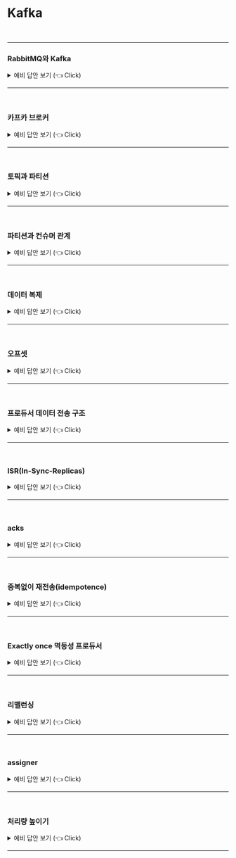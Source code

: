 # Kafka
<br>

-----------------------

### RabbitMQ와 Kafka

<details>
   <summary> 예비 답안 보기 (👈 Click)</summary>
<br />

-----------------------

서비스가 점점 발전하고 규모가 커지게 되면서 서로 통신하고 데이터를 교환하는 방법이 필요해졌다. 따라서 필요한 데이터를 담은 "메시지"라는 것을 한쪽에서 생성(produce)하면 다른 쪽에서 소비(consume)하는 구조를 사용하게 되었다. 이 역할을 하는 것이 RabbitMQ와 Kafka이다. 둘 다 한 곳에서 메시지를 넣어주면 필요한 곳에서 메시지를 꺼내 소비하는 방식으로 되어있지만 차이가 있다.

+ RabbitMQ
    - 전통적인 메시지 브로커
    - 생산자와 소비자간의 보장되는 메시지 전달에 초점을 맞춰 브로커 중심적인 특징
    - 컨슈머가 메시지를 가져가면 큐에는 더 이상 남지 않고 사라진다. 따라서 소비자와 메시지 브로커의 결합력이 높아지게 되어 트래픽이 증가하면 수평적으로 확장하는데 어렵다.
    - 이벤트 메시지가 성공적으로 전달되었다고 판단될 경우 이 메시지가 큐에서 삭제되어버리기 때문에 후에 다시 이벤트를 재생하기가 어렵다.
+ Kafka
    - 최신 기술인 이벤트 스트리밍 플랫폼
    - 토픽을 컨슈머가 가져간 후에도 이벤트 스트림에서 계속 토픽을 유지하기 때문에 오류 수정이 필요하거나 앱을 리빌드 하는 등의 상황에서 이벤트를 다시 재생시킬 수 있다.
    - 레코드들을 consume 해도 레코들이 삭제되지 않기 때문에 RabbitMQ에 비해 유연하고 느슨한 결합을 가져가게 되고 유연한 확장이 가능해진다.


</details>

-----------------------

<br>


### 카프카 브로커

<details>
   <summary> 예비 답안 보기 (👈 Click)</summary>
<br />

-----------------------

![broker](./image/kafka/broker.png)

> 카프카 프로듀서에서 데이터 발송 -> 카프카 브로커에 저장 -> 카프카 컨슈머가 브로커로부터 데이터를 받아서 처리

* 카프카 브로커는 카프카 클라이언트와 데이터를 주고받기 위해 사용하는 주체이자, 데이터를 분산 저장하여 장애가 발생하더라도 안전하게 사용할 수 있도록 도와주는 애플리케이션
* 보통 3대 이상의 브로커 서버를 1개의 클러스터로 묶어서 운영
* 프로듀서로부터 전달받은 데이터는 **파일 시스템에 저장**
  * 페이지 캐시(OS에서 파일 입출력의 성능 향상을 위해 만들어 놓은 메모리 영역)를 사용하여 디스크 입출력 속도를 높여 속도 이슈를 해결 => 힙 메모리 사이즈를 크게 조절할 필요가 없음.

#### 브로커 종류
* 컨트롤러 : 주로 클러스터 정상 동작을 보장
  * 파티션 리더 선출 : Kafka에서는 각 파티션에 대해 여러 개의 복제본(replica)이 존재하며, 그중 하나가 리더로 선출됩니다. 컨트롤러는 파티션의 리더를 관리하며, 리더가 다운되었을 때 새로운 리더를 선출하는 역할을 수행합니다.
  * 브로커 장애 처리 : 클러스터 내에서 브로커가 실패하거나 다시 복구되는 경우, 컨트롤러는 그에 따라 파티션 리더와 복제본을 재조정합니다.
* 코디네이터 : 주로 컨슈무 그룹 관련 작업
  * 오프셋 관리 : 컨슈머가 특정 파티션에서 메시지를 읽고 난 후, 어디까지 읽었는지(오프셋)를 기록하고 관리합니다. 이는 각 컨슈머가 자신의 오프셋을 지속적으로 업데이트하여, 재시작 시 이전에 읽었던 메시지부터 다시 처리할 수 있도록 합니다.
  * 파티션 할당: 컨슈머 그룹 내에서 각 컨슈머에게 파티션을 할당하는 작업을 수행합니다. 이 작업을 통해 여러 컨슈머가 같은 파티션을 동시에 처리하지 않도록 조정합니다.
* 주키퍼(deprecated)
  * 4.0버전 이전에는 토픽, 파티션 위치 정보 등을 주키퍼를 통해 관리했으나 4.0버전부터는 카프카 내부적으로 관리

</details>

-----------------------

<br>

### 토픽과 파티션

<details>
   <summary> 예비 답안 보기 (👈 Click)</summary>
<br />

-----------------------

![topic](./image/kafka/topic.png)  

* 레코드 : 카프카 데이터 단위
* 토픽 : 레코드를 카테고리별로 구분하는 논리적 단위
* 파티션 : 토픽 내에서 데이터를 물리적으로 분할하는 단위

카프카에서의 데이터는 레코드라는 단위로 표현한다.  


하나의 토픽은 여러 개의 파티션으로 구성되어있고 레코드는 파티션들에 분산되어 저장된다.   

</details>

-----------------------

<br>


### 파티션과 컨슈머 관계

<details>
   <summary> 예비 답안 보기 (👈 Click)</summary>
<br />

-----------------------

![partition](./image/kafka/partition.png)  

여러 개의 컨슈머는 동일한 컨슈머 그룹 Id로 컨슈머 그룹으로 묶을 수 있다.  
파티션과 컨슈머 그룹 내의 컨슈머는 N:1 관계로 파티션은 컨슈머 그룹 내에서 단 하나의 컨슈머에만 매핑될 수 있지만, 컨슈머는 다양한 파티션을 매핑할 수 있다.  

따라서 최대한 성능을 뽑아내려면 토픽의 파티션 개수와 컨슈머의 개수를 일치시키면 된다.

#### 파티션 개수
최초 토픽 생성 시, 파티션 개수를 지정할 수 있다. 파티션 개수는 늘릴 수는 있지만 줄일 수는 없으므로 다음을 고려해야 한다.
* 프로듀서와 컨슈머 데이터 처리량
  * 프로듀서 전송량 < 컨슈머 데이터 처리량 * 파티션 개수
  * ex) 프로듀서가 초당 1000개의 레코드를 보고, 컨슈머가 초당 100개의 레코드를 처리할 수 있다면 해당 토픽의 파티션은 최소 10개 이상이어야 한다.
* 메시지 키 사용 여부(데이터 처리 순서)
  * 메시지 키를 사용하면 메시지 키 해싱값으로 파티션을 결정하므로 메시지 키가 같다면 해당 레코드는 항상 같은 파티션으로 전송된다.
  * 처리 순서가 보장되어야 한다면 최대한 파티션 변화가 발생하지 않는 방식으로 운영해야 하고 파티션 개수가 변해야만 한다면 커스텀 파티셔너를 개발해야 한다. 따라서 애초부터 파티션 개수를 넉넉하게 잡는 것이 권장된다.
* 브로커 영향도
  * 파티션이 늘어나는 만큼 브로커에서 접근하는 파일 개수가 많아진다. 데이터 양이 많아져서 파티션 개수를 늘려야하는 상황이라면 브로커 당 파티션 개수를 확인하고 파티션 개수가 너무 많다면 카프카 브로커 개수를 늘려야한다.


</details>

-----------------------

<br>

### 데이터 복제

<details>
   <summary> 예비 답안 보기 (👈 Click)</summary>
<br />

-----------------------


![replica](./image/kafka/replica.png)

카프카는 데이터 복제를 통해 클러스터로 묶인 브로커 중 일부에 장애가 발생하더라도 데이터를 유실하지 않고 안전하게 동작하기 위해 파티션 단위로 복제된다. 토픽을 생성할 때 파티션의 복제 개수도 같이 설정하는데 직접 옵션을 선택하지 않으면 브로커에 설정된 옵션 값을 따라간다. 복제 개수의 최솟값은 1(복제없음)이고 최댓값은 브로커 개수만큼 사용할 수 있다. 

예를 들어 복제 개수가 3(자신+복제2개)으로 총 3개의 파티션이 구성된다면 리더 파티션과 팔로워 파티션으로 구성된다. 프로듀서 또는 컨슈머와 직접 통신하는 파티션을 리더 파티션, 복제 데이터를 갖는 나머지 파티션을 팔로워 파티션이라고 한다. 팔로워 파티션들은 리더 파티션의 오프셋을 확인하여 현재 자신이 가지고 있는 오프셋과 차이가 나는 경우 리더 파티션으로부터 데이터를 가져와서 자신의 파티션에 복제한다. 만약 리더 파티션을 갖고 있는 브로커에 장애가 발생해 다운되면 팔로워 파티션 중 하나가 리더 파티션 지위를 넘겨받는다. 이를 통해 데이터가 유실되지 않고 컨슈머, 프로듀서가 데이터를 주고받도록 동작할 수 있게 된다.

</details>

-----------------------

<br>



### 오프셋

<details>
   <summary> 예비 답안 보기 (👈 Click)</summary>
<br />

-----------------------

![offset](image/kafka/offset.png)  


레코드는 저장될 때 오프셋 값이 부여된다. 오프셋은 컨슈머 그룹이 데이터를 어디까지 읽어갔는지 확인하는 용도로 사용된다. 컨슈머 그룹은 토픽의 특정 파티션으로부터 데이터를 가져가서 처리하고 파티션의 어느 레코드까지 읽었는지 알리기 위해 데이터를 처리한 뒤 오프셋을 커밋한다.

> cf) 레코드가 브로커에 저장되면 적재된 레코드는 수정할 수 없고 로그 리텐션 기간 또는 용량 정책에 의해서만 삭제가 가능하다. 로그 세그먼트 파일은 기본적으로 1GB의 크기를 채우면 닫히고 retention 옵션에 의해 삭제된다.  



</details>

-----------------------

<br>

### 프로듀서 데이터 전송 구조

<details>
   <summary> 예비 답안 보기 (👈 Click)</summary>
<br />

-----------------------

![producer](image/kafka/producer.png)  

> ProducerRecord -> send 호출 -> Partitioner -> Accumulator 내부에 토픽별로 배치를 만들어 저장 -> sender -> 카프카 클러스터

프로듀서는 데이터를 전송할 때, 파티셔너에 의해 전송되는 파티션을 정한다. 파티셔너에 의해 구분된 레코드는 전송되기 전에 Accumulator에 의해 데이터가 버퍼로 쌓이고 버퍼로 쌓인 데이터는 배치라는 묶음으로 한번에 전송된다. 


</details>

-----------------------

<br>


### ISR(In-Sync-Replicas)

<details>
   <summary> 예비 답안 보기 (👈 Click)</summary>
<br />

-----------------------

ISR은 리더 파티션과 팔로워 파티션이 모두 싱크된 상태를 의미한다.

팔로워 파티션은 리더 파티션의 데이터를 복제하는데 시간이 걸리기 때문에 싱크가 안된 시점이 존재한다. 따라서 일정 주기로 복제되었는지를 확인하고 복제되지 않는다면 해당 팔로워 파티션은 ISR 그룹에서 제외된다.

ISR 그룹에 묶인 파티션은 모두 동일한 데이터가 존재함을 보장하기 때문에 리더 파티션 선출 자격을 갖는다.


</details>

-----------------------

<br>


### acks

<details>
   <summary> 예비 답안 보기 (👈 Click)</summary>
<br />

-----------------------

acks 옵션은 프로듀서가 전송한 데이터가 카프카 클러스터에 얼마나 신뢰성 높게 저장할지 지정할 수 있다.

* acks=0 : 데이터를 전송하기만 하고 적재되었는지 신경쓰지 않음
* acks=1 : 리더 파티션에 정상적으로 적재되었는지 확인
* acks=all 또는 acks=-1 : ISR 그룹에 포함된 모든 파티션에 적재되었는지 확인


all 옵션을 사용할 경우, min.insync.replicas 옵션(최소 ISR 그룹 파티션 개수)을 주의해야 한다.  


브로커 개수가 3개이고 파티션 복제 개수가 3이라고 했을때, 해당 옵션을 3으로 지정한다면 브로커 한개에 장애가 발생했을때, 해당 옵션을 충족하지 못하므로 전면 장애가 발생한다.(파티션 복제 개수는 브로커 개수보다 크면 의미가 없다.)  

**따라서 min.insync.replicas 옵션은 파티션 복제본 개수보다 작아야만 한다.**

producer의 권장 옵션은 브로커 3개라고 가정했을때, acks=all, 파티션 복제 3, min.insync.replicas 2이다. 

</details>

-----------------------

<br>


### 중복없이 재전송(idempotence)

<details>
   <summary> 예비 답안 보기 (👈 Click)</summary>
<br />

-----------------------

![retry](image/kafka/retry.png)  

producer는 acks=1 or all 인 경우, 레코드를 전송하고 브로커에서 응답이 없으면 producer는 delivery.timeout.ms 시간 동안 재시도를 한다. 하지만 브로커에는 정상 적재되었으나 네트워크 오류로 ack를 받지 못한 경우에도 producer는 재시도를 하게 된다. 프로듀서는 브로커로 레코드를 전송할 때, producerId와 sequence(레코드 고유 번호)를 header에 저장하여 전송하기 때문에 sequence가 중복되면 레코드를 적재하지 않고 ack 응답만 다시 보낸다.  

해당 옵션은 max.in.flight.requests.per.connection 값과 함께 사용되며 해당 값은 1이상 5이하여야만 한다.  

예를 들어, connection 값이 3이라고 한다면 전송 배치 개수가 batch1,2,3 으로 묶이는데 2에서 실패한다면 indempotence 옵션에 의해 sequence가 정렬되지 않게 왔으므로 outOfOrderSequenceException이 발생하여 2부터 다시 보내게 된다. 만약 1부터 다시 보내더라도 이미 적재되어있는 경우는 무시한다.


</details>

-----------------------


<br>

### Exactly once 멱등성 프로듀서

<details>
   <summary> 예비 답안 보기 (👈 Click)</summary>
<br />

-----------------------

* retries 1이상 : 재시도 횟수
* acks=all or -1 : ISR 그룹이 모두 복제가 성공한지 확인
* min.insync.replicas : ISR 그룹 내 복제 최소 개수
* enable.idempotence=true : 레코드 쓰기 작업을 단 한번만 허용
  * max.in.flight.requests.per.connection= 1이상 5이하 값 : 한번에 보낼 수 있는 배치 개수
  * idempotence 사용하려면 5 이하여야하는 조건이 있다.


컨슈머 단에서는 offset 커밋에서 네트워크 문제로 제대로 전달되지 않아 동일한 데이터를 중복해서 처리하는 경우가 발생할 수 있다. 따라서 zero-payload 방식으로 id값만 받아서 항상 최신의 데이터를 가져와 처리할 수 있도록 구성하고 데이터 처리 로직은 멱등성 있게 구성해야 한다.(db에서 유니크 키로 보장한다던가, insert되어 있다면 update로 처리한다던가.)


<br>

> 멱등성 프로듀서의 한계
멱등성 프로듀서는 동일한 세션 내에서만 정확히 한 번의 전달을 보장합니다. 여기서 '동일한 세션'이란, PID(Producer ID)의 생명주기를 의미합니다. 만약 멱등성 프로듀서로 작동하는 프로듀서 애플리케이션에 문제가 발생해 종료되고 다시 시작하면 PID가 된다. 동일한 데이터를 전송하더라도, PID가 바뀌면 브로커는 다른 프로듀서 애플리케이션이 다른 데이터를 보냈다고 판단한다. 따라서 멱등성 프로듀서는 장애가 발생하지 않는 상황에서만 데이터를 정확히 한 번 적재하는 것을 보장한다는 점을 명심해야 한다.

</details>

-----------------------

<br>

### 리밸런싱

<details>
   <summary> 예비 답안 보기 (👈 Click)</summary>
<br />

-----------------------

* Eager
  * 리밸런싱 시 기존 컨슈머들의 모든 파티션 할당을 취소하고 재 할당 전까지 메시지를 소비하지 않는다.
* cooperative
  * 리밸런싱 시 모든 파티션 할당을 취소하지 않고 대상이 되는 컨슈머들에 대해서 파티션에 따라 점진적으로 컨슈머를 할당한다.
    * 예를 들어, consumer1(partiton 1,3), consumer2(partition2) 상태에서 consumer3가 추가된다면 partition3만 consumer3로 매핑이 이동된다.


#### 리밸런싱이 발생하는 경우
* 컨슈머가 추가되는 상황
* 컨슈머가 제외되는 상황
  * 종료되고 코디네이터가 이를 인지하지 못해도 heartbeat 간격 수신을 받지 못하면 종료된 것으로 판단


<br>

![rebalance](image/kafka/rebalance.webp)  


1. 컨슈머가 추가/종료된 경우 기존 컨슈머들은 그룹에 다시 조인하기 위해 코디네이터에 조인 요청을 보낸다.
2. 코디네이터는 __모든 컨슈머로부터 조인 요청__ 을 받으면 컨슈머 그룹 리더를 선정한다.
  * 그룹 내 특정 컨슈머가 rebalanceTimeout 시간 내에 poll을 호출하지 않은 경우 컨슈머 그룹에서 제외된다.
3. 리더는 각 컨슈머에게 파티션 할당을 결정하고 결정된 사항을 코디네이터에게 전달한다.
4. 팔로워들은 할당된 파티션 정보를 얻기 위해 코디네이터에게 다시 요청한다.

위 과정은 poll 메서드 안에서 진행된다. 위 과정은 eager이지만 cooperative는 2번 과정에서 연관된 일부 컨슈머만 조인 요청을 보낸다는 차이가 있다.

<br>

#### 배포 고려 사항

![rebalance-2](image/kafka/rebalance-2.webp)  

eager나 cooperative 모드 둘다 리밸런싱 되는 경우, 전체/일부 컨슈머가 조인 요청을 보내고 파티션을 할당받기 까지 소비가 중단된다. 이때 먼저 poll을 한 컨슈머가 있고 레코드를 처리하고 있는 컨슈머가 처리가 조금 오래걸려서 처리 이후에 poll을 한 경우, 미리 poll을 요청한 컨슈머는 그만큼 기다리게 된다.  

레코드 데이터 처리 시간이 짧다면 문제가 없지만 긴 경우에는 컨슈머 lag이 쌓이는 문제가 발생한다. 컨슈머의 데이터 처리 속도가 느리다면 **max.poll.records** 옵션을 작게 설정하는 방법이 있다. 이를 작게 설정한다고 해도 성능에 큰 영향을 주진 않는다.  


<Br>

![rebalance-3](image/kafka/rebalance-3.webp)  


이유는 컨슈머가 레코드를 가져올때 Fetcher를 사용하기 때문이다. Fetcher는 poll 호출 시, 컨슈머 내에 데이터가 없다면 브로커로부터 데이터를 가져오고 이미 있다면 브로커에 요청을 보내지 않고 Fetcher 내의 데이터를 전달해준다. 따라서 Fetcher가 브로커에서 데이터를 얼마나 가져올지 정하는 옵션인 fetch.max.bytes, max.partition.fetch.bytes 설정 성능이 큰 영향을 주는 것이지 max.poll.records 속성을 낮추는 것은 큰 영향이 없다.  

만약 애초에 레코드 처리 자체가 속도가 매우 느리다면 레코드를 별도의 스레드 풀에서 처리하는 모델을 고려해봐야 한다.  



</details>

-----------------------

<br>


### assigner

<details>
   <summary> 예비 답안 보기 (👈 Click)</summary>
<br />

-----------------------

* RoundRobinAssignor : 파티션을 하나씩 순차적으로 컨슈머에 할당
* RangeAssigner : 파티션 번호 range에 따라 같은 range에 있다면 같은 컨슈머에 할당
* StickyAssignor : RoundRobinAssignor와 동일하나 리밸선싱 시에 Eager로 다 초기화되더라도 재분배 시 이전 매핑을 그대로 가져가며 사라진 컨슈머에 대해서만 RoundRobinAssignor 방식을 다시 사용
* CoorperativeStickyAssignor : RoundRobinAssignor와 동일하나 Cooperative이기 때문에 죽은 컨슈머에 붙어있던 파티션만 RoundRobinAssignor 방식으로 동작


</details>

-----------------------

<br>


### 처리량 높이기

<details>
   <summary> 예비 답안 보기 (👈 Click)</summary>
<br />

-----------------------
> redhat kafka 옵션 : https://docs.redhat.com/ko/documentation/red_hat_streams_for_apache_kafka/2.7/html-single/kafka_configuration_tuning/index#con-producer-config-properties-throughput-str
> aws h/w 스펙에 따른 처리량 : https://aws.amazon.com/ko/blogs/big-data/best-practices-for-right-sizing-your-apache-kafka-clusters-to-optimize-performance-and-cost/
> 성능 옵션 결과 : https://pattersonconsultingtn.com/blog/throughput_testing_kafka.html

* producer 성능 옵션
  * compression.type : 압축 옵션
    * 압축을 사용하면 producer가 메시지 압축에 사용된 cpu 시간 때문에 대기 시간을 추가하지만 잠재적 디스크 쓰기를 줄여 처리량을 높일 수 있다.
  * batch.size(단일 배치 사이즈 크기) 와 linger.ms(배치로 메시지를 보내기 위한 최대 대기 시간)
    * batch.size가 꽉 차거나 linger.ms 시간에 도달하면 메시지를 전송하기 때문에 두 옵션의 조절로 처리량이 높은 단일 생성 요청에 더 많은 메시지를 배치할 수 있다.
  * buffer.memory : 버퍼에 사용할 총 메모리 양(Record accumulator의 전체 메모리 사이즈)
     * 버퍼 크기는 배치 크기만큼 커야하며 버퍼링, 압축 및 진행 중 요청을 수용할 수 있을 정도의 크기여야 한다.
  * max.request.size : 브로커에게 보낼 수 있는 전체 합산 최대 메시지 크기
    * batch.size를 늘린다면 그에 맞춰 더 늘려야 한다.
  * send.buffer.bytes : 카프카 브로커와 통신할 때 사용하는 TCP 소켓의 버퍼 크기
    * 이 버퍼는 프로듀서가 메시지를 네트워크를 통해 브로커로 보내기 전에 데이터를 일시적으로 저장하는 공간
    * 네트워크 환경이 불안정하거나 지연이 발생할 때, 이 버퍼 크기를 늘리면 프로듀서가 더 많은 데이터를 일시적으로 저장하고 네트워크 전송 대기 시간을 줄일 수 있어 전송 성능이 향상
* consumer 옵션
  * fetch.min.bytes : 컨슈머가 브로커에서 데이터를 읽어들이기 위해 기다리는 최소 데이터 크기
    * 브로커는 지정된 만큼 새로운 메시지가 쌓일때까지 전송하지 않는다.
    * 이 값을 높이면 컨슈머가 더 많은 데이터를 한 번에 가져와 처리할 수 있으므로, 네트워크 호출 횟수를 줄이고 효율성을 높일 수 있다. 다만, 너무 높게 설정하면 지연이 발생
  * max.partition.fetch.bytes : 컨슈머가 파티션별로 가져올 수 있는 최대 데이터 크기를 설정
    * 여러 파티션에서 데이터를 동시에 가져올 때, 이 값을 높이면 한 번에 더 많은 데이터를 가져올 수 있어 처리량이 증가할 수 있다. fetch.max.bytes에 제약을 받는다.
  * fetch.max.bytes : 컨슈머가 한 번에 가져올 수 있는 최대 데이터 크기
    * 이 값을 늘리면 더 많은 데이터를 한 번에 가져올 수 있어 처리량이 증가할 수 있으나 시스템 메모리와 네트워크 대역폭을 고려해 적절하게 설정
  * fetch.wait.max.ms : fetch.min.bytes 조건이 충족될 때까지 브로커가 대기하는 최대 시간
    * 컨슈머가 데이터를 가져오기 위해 너무 오래 기다리지 않도록 하여 성능을 향상
  * receive.buffer.bytes : 컨슈머가 데이터를 읽을 때 사용하는 TCP 수신 버퍼의 크기
    * 이 값을 늘리면 네트워크에서 수신하는 데이터 처리 성능이 향상될 수 있으나 시스템 메모리 사용량에 영향을 줄 수 있으므로 적절하게 설정
  * max.poll.records : fetcher의 버퍼로부터 컨슈머가 한 번에 poll로 가져올 수 있는 레코드의 최대 개수
    * 이 값을 늘리면 컨슈머가 더 많은 레코드를 한 번에 가져와 처리할 수 있으므로, 처리량이 증가할 수 있으나 처리량이 증가하면서 메모리 사용량도 증가할 수 있으므로 주의
    * 하지만 이 옵션보다는 fetch.max.bytes와 max.partition.fetch.bytes 설정이 더 큰 영향을 준다.
  * max.poll.interval.ms : poll 호출 간의 최대 대기 시간을 설정
* 리밸런싱의 영향 최소화
  * max.poll.records 옵션 줄이기
    * 해당 옵션은 fetcher의 버퍼로부터 컨슈머가 한 번에 poll로 가져올 수 있는 레코드의 최대 수이기 때문에 줄여도 큰 영향이 없다.(fetcher의 버퍼로부터 가져오는 것이기 때문)
    * 이 옵션을 줄여서 빠르게 poll한 데이터만 처리한 후 조인 요청을 하여 리밸런싱한다.

적절한 조정이 필요하겠지만 보통 대기시간(latency)를 낮추려면 위 옵션들의 값을 줄여야하고 처리량을 높이려면 값을 높여야한다.


<br>

일반적으로 kafka는 producer 단에서는 전송만 하면 되기 때문에 문제가 없지만 컨슈머쪽에서는 메시지를 소비해서 실질적인 로직을 처리하기 때문에 소비 속도를 판단하여 조치를 취하지 않는다면 lag이 쌓이게 된다. 이를 위해서 컨슈머 쪽에서는 다음과 같은 방안을 취할 수 있다.

* 멀티 쓰레드 컨슈머
  * 파티션과 컨슈머는 N:1 관계이지만 컨슈머의 개수를 파티션 개수와 일치시킨다면 1:1 매핑이 되어 처리량을 늘릴 수 있다.
  * 실제로 다수의 프로세스를 띄워서 다수의 컨슈머를 만들어도 되지만 spring kafka 에서는 concurrency 옵션으로 멀티 스레드 컨슈머를 만들 수 있다.
  * OOM을 주의해야 한다.
* 멀티 워커 쓰레드
  * 배치로 레코드를 소비한 뒤, ExecutorService를 사용하여 별도의 스레드 풀로 처리를 위임하여 병렬 처리하는 형태
  * 병렬 처리로 인해 처리 순서가 섞일 수 있기 때문에 처리 순서가 중요하다면 메시지 키별로 동일한 스레드를 할당받도록 하는 별도의 추가 로직을 구성해야 한다.
  * executorService를 사용할 경우, 메인 스레드는 기다리지 않기 때문에 별도의 대기 후 offset을 수동 커밋해줘야 한다.
  


</details>

-----------------------
